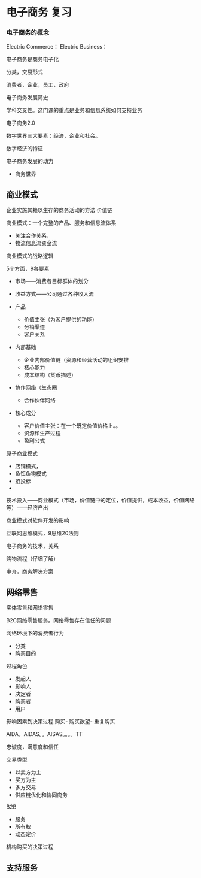 # 电子商务 复习

### 电子商务的概念

Electric Commerce：
Electric Business：

电子商务是商务电子化

分类，交易形式

消费者，企业，员工，政府

电子商务发展简史

学科交叉性。这门课的重点是业务和信息系统如何支持业务

电子商务2.0

数字世界三大要素：经济，企业和社会。

数字经济的特征

电子商务发展的动力

- 商务世界


## 商业模式 
企业实施其赖以生存的商务活动的方法  价值链

商业模式：一个完整的产品、服务和信息流体系

- 关注合作关系，
- 物流信息流资金流

商业模式的战略逻辑

5个方面，9各要素

- 市场——消费者目标群体的划分
- 收益方式——公司通过各种收入流
- 产品
  - 价值主张（为客户提供的功能）
  - 分销渠道
  - 客户关系
- 内部基础
  - 企业内部价值链（资源和经营活动的组织安排
  - 核心能力
  - 成本结构（货币描述）
- 协作网络（生态圈
  - 合作伙伴网络

- 核心成分
  - 客户价值主张：在一个既定价值价格上。。
  - 资源和生产过程
  - 盈利公式

原子商业模式

- 店铺模式，
- 鱼饵鱼钩模式
- 招投标
- 

技术投入——商业模式（市场，价值链中的定位，价值提供，成本收益，价值网络等）——经济产出

商业模式对软件开发的影响

互联网思维模式，9思维20法则

电子商务的技术，关系

购物流程（仔细了解）

中介，商务解决方案


## 网络零售

实体零售和网络零售

B2C网络零售服务。网络零售存在信任的问题

网络环境下的消费者行为
- 分类
- 购买目的

过程角色
- 发起人
- 影响人
- 决定者
- 购买者
- 用户

影响因素到决策过程
购买- 购买欲望- 重复购买

AIDA，AIDAS。。AISAS。。。。TT

忠诚度，满意度和信任

交易类型

- 以卖方为主
- 买方为主
- 多方交易
- 供应链优化和协同商务


B2B

- 服务
- 所有权
- 动态定价

机构购买的决策过程

## 支持服务

